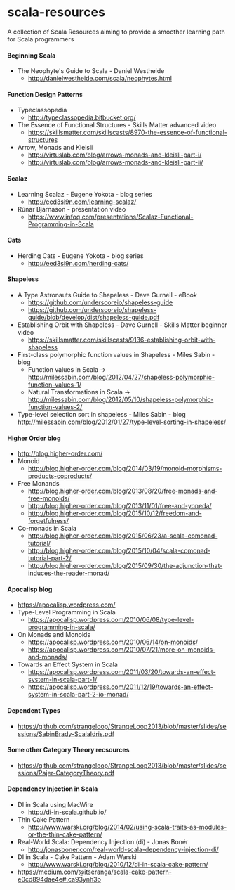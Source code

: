 # scala-resources
A collection of Scala Resources aiming to provide a smoother learning path for Scala programmers

#### Beginning Scala
  - The Neophyte's Guide to Scala - Daniel Westheide
    - http://danielwestheide.com/scala/neophytes.html


#### Function Design Patterns
  - Typeclassopedia
    - http://typeclassopedia.bitbucket.org/
  - The Essence of Functional Structures - Skills Matter advanced video
    - https://skillsmatter.com/skillscasts/8970-the-essence-of-functional-structures
  - Arrow, Monads and Kleisli
    - http://virtuslab.com/blog/arrows-monads-and-kleisli-part-i/
    - http://virtuslab.com/blog/arrows-monads-and-kleisli-part-ii/
  
#### Scalaz
  - Learning Scalaz - Eugene Yokota - blog series 
    - http://eed3si9n.com/learning-scalaz/
  - Rúnar Bjarnason - presentation video 
    - https://www.infoq.com/presentations/Scalaz-Functional-Programming-in-Scala
  
  
#### Cats
  - Herding Cats - Eugene Yokota - blog series
    - http://eed3si9n.com/herding-cats/


#### Shapeless
  - A Type Astronauts Guide to Shapeless - Dave Gurnell - eBook
    - https://github.com/underscoreio/shapeless-guide
    - https://github.com/underscoreio/shapeless-guide/blob/develop/dist/shapeless-guide.pdf
  - Establishing Orbit with Shapeless - Dave Gurnell - Skills Matter beginner video
    - https://skillsmatter.com/skillscasts/9136-establishing-orbit-with-shapeless
  - First-class polymorphic function values in Shapeless - Miles Sabin - blog
    - Function values in Scala -> http://milessabin.com/blog/2012/04/27/shapeless-polymorphic-function-values-1/
    - Natural Transformations in Scala -> http://milessabin.com/blog/2012/05/10/shapeless-polymorphic-function-values-2/
  - Type-level selection sort in shapeless - Miles Sabin - blog
    http://milessabin.com/blog/2012/01/27/type-level-sorting-in-shapeless/
    
#### Higher Order blog 
  - http://blog.higher-order.com/
  - Monoid
    - http://blog.higher-order.com/blog/2014/03/19/monoid-morphisms-products-coproducts/
  - Free Monands
    - http://blog.higher-order.com/blog/2013/08/20/free-monads-and-free-monoids/
    - http://blog.higher-order.com/blog/2013/11/01/free-and-yoneda/
    - http://blog.higher-order.com/blog/2015/10/12/freedom-and-forgetfulness/
  - Co-monads in Scala
    - http://blog.higher-order.com/blog/2015/06/23/a-scala-comonad-tutorial/
    - http://blog.higher-order.com/blog/2015/10/04/scala-comonad-tutorial-part-2/
    - http://blog.higher-order.com/blog/2015/09/30/the-adjunction-that-induces-the-reader-monad/
    
  
#### Apocalisp blog 
  - https://apocalisp.wordpress.com/
  - Type-Level Programming in Scala
    - https://apocalisp.wordpress.com/2010/06/08/type-level-programming-in-scala/
  - On Monads and Monoids
    - https://apocalisp.wordpress.com/2010/06/14/on-monoids/
    - https://apocalisp.wordpress.com/2010/07/21/more-on-monoids-and-monads/
  - Towards an Effect System in Scala
    - https://apocalisp.wordpress.com/2011/03/20/towards-an-effect-system-in-scala-part-1/
    - https://apocalisp.wordpress.com/2011/12/19/towards-an-effect-system-in-scala-part-2-io-monad/
  
  
#### Dependent Types
  - https://github.com/strangeloop/StrangeLoop2013/blob/master/slides/sessions/SabinBrady-ScalaIdris.pdf
  

#### Some other Category Theory recsources
  - https://github.com/strangeloop/StrangeLoop2013/blob/master/slides/sessions/Pajer-CategoryTheory.pdf
  
  
#### Dependency Injection in Scala
  - DI in Scala using MacWire
    - http://di-in-scala.github.io/
  - Thin Cake Pattern
    - http://www.warski.org/blog/2014/02/using-scala-traits-as-modules-or-the-thin-cake-pattern/
  - Real-World Scala: Dependency Injection (di) - Jonas Bonér
    - http://jonasboner.com/real-world-scala-dependency-injection-di/
  - DI in Scala - Cake Pattern - Adam Warski
    - http://www.warski.org/blog/2010/12/di-in-scala-cake-pattern/
  - https://medium.com/@itseranga/scala-cake-pattern-e0cd894dae4e#.ca93ynh3b
  
